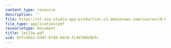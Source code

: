 ```yaml
---
content_type: resource
description: ''
file: https://ol-ocw-studio-app-production.s3.amazonaws.com/courses/6-041-probabilistic-systems-analysis-and-applied-probability-spring-2006/65fc4bb2d34767d88dc0fc4d706b9bfc_lec13a.pdf
file_type: application/pdf
resourcetype: Document
title: lec13a.pdf
uid: 65fc4bb2-d347-67d8-8dc0-fc4d706b9bfc
---
```

